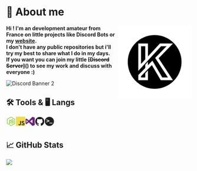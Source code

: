 # 👀 About me

<img align="right" width="200px" height="200px" src="logo.png">

**Hi ! I'm an development amateur from France on little projects like Discord Bots or my [website](https://souna.xyz/).**
<br />
**I don't have any public repositories but i'll try my best to share what I do in my days.**
<br />
**If you want you can join my little ~~[Discord Server]~~() to see my work and discuss with everyone :)**

![Discord Banner 2](https://discordapp.com/api/guilds/846005274061963274/widget.png?style=banner2)

## 🛠️ Tools & 🖥️ Langs 
<img align="left" alt="Node.js" width="26px" src="https://raw.githubusercontent.com/devicons/devicon/2809b567852a4648062a2d3e7c1c531367458c0b/icons/nodejs/nodejs-original.svg" />
<img align="left" alt="JavaScript" width="26px" src="https://raw.githubusercontent.com/devicons/devicon/2809b567852a4648062a2d3e7c1c531367458c0b/icons/javascript/javascript-original.svg" />
<img align="left" alt="Visual Studio" width="26px" src="https://raw.githubusercontent.com/devicons/devicon/2809b567852a4648062a2d3e7c1c531367458c0b/icons/visualstudio/visualstudio-plain.svg" />
<img align="left" alt="GitHub" width="26px" src="https://raw.githubusercontent.com/devicons/devicon/2809b567852a4648062a2d3e7c1c531367458c0b/icons/github/github-original.svg" />
<img align="left" alt="Terminal" width="26px" src="https://raw.githubusercontent.com/github/explore/80688e429a7d4ef2fca1e82350fe8e3517d3494d/topics/terminal/terminal.png" />

<br />
<br />

## 📈 GitHub Stats
<div>
  <img height="180em" src="https://github-readme-stats.vercel.app/api?username=KinchiFR&show_icons=true&theme=tokyonight&count_private=true&hide_border=true&hide=contribs" />
</div>
